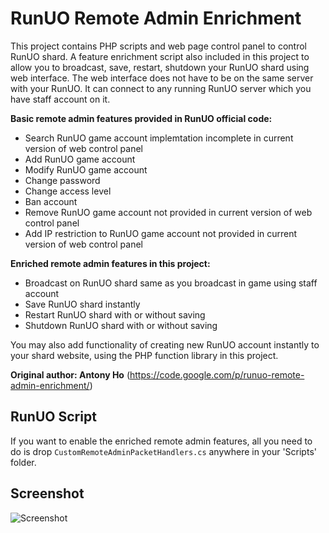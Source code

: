 # RunUO Remote Admin Enrichment

This project contains PHP scripts and web page control panel to control RunUO shard. A feature enrichment script also included in this project to allow you to broadcast, save, restart, shutdown your RunUO shard using web interface. The web interface does not have to be on the same server with your RunUO. It can connect to any running RunUO server which you have staff account on it.

**Basic remote admin features provided in RunUO official code:**

- Search RunUO game account implemtation incomplete in current version of web control panel
- Add RunUO game account
- Modify RunUO game account
- Change password
- Change access level
- Ban account
- Remove RunUO game account not provided in current version of web control panel
- Add IP restriction to RunUO game account not provided in current version of web control panel

**Enriched remote admin features in this project:**

- Broadcast on RunUO shard same as you broadcast in game using staff account
- Save RunUO shard instantly
- Restart RunUO shard with or without saving
- Shutdown RunUO shard with or without saving

You may also add functionality of creating new RunUO account instantly to your shard website, using the PHP function library in this project.

**Original author: Antony Ho** (<https://code.google.com/p/runuo-remote-admin-enrichment/>)

## RunUO Script

If you want to enable the enriched remote admin features, all you need to do is drop `CustomRemoteAdminPacketHandlers.cs` anywhere in your 'Scripts' folder.

## Screenshot

![Screenshot](http://i.imgur.com/ODWRDTA.png)